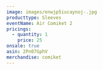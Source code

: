 ```yaml
---
image: images/enwjp5iucaynoj-.jpg
producttype: Sleeves
eventName: Air Comiket 2
pricings:
  - quantity: 1
    price: 25
onsale: true
asin: 2Pn07GphV
merchandise: comiket
---
```

